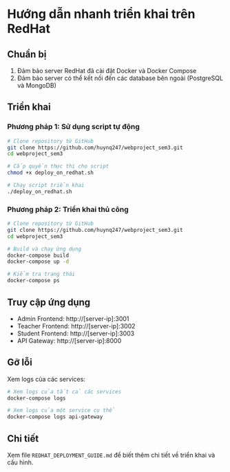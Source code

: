 # Hướng dẫn nhanh triển khai trên RedHat

## Chuẩn bị

1. Đảm bảo server RedHat đã cài đặt Docker và Docker Compose
2. Đảm bảo server có thể kết nối đến các database bên ngoài (PostgreSQL và MongoDB)

## Triển khai

### Phương pháp 1: Sử dụng script tự động

```bash
# Clone repository từ GitHub
git clone https://github.com/huynq247/webproject_sem3.git
cd webproject_sem3

# Cấp quyền thực thi cho script
chmod +x deploy_on_redhat.sh

# Chạy script triển khai
./deploy_on_redhat.sh
```

### Phương pháp 2: Triển khai thủ công

```bash
# Clone repository từ GitHub
git clone https://github.com/huynq247/webproject_sem3.git
cd webproject_sem3

# Build và chạy ứng dụng
docker-compose build
docker-compose up -d

# Kiểm tra trạng thái
docker-compose ps
```

## Truy cập ứng dụng

- Admin Frontend: http://[server-ip]:3001
- Teacher Frontend: http://[server-ip]:3002
- Student Frontend: http://[server-ip]:3003
- API Gateway: http://[server-ip]:8000

## Gỡ lỗi

Xem logs của các services:

```bash
# Xem logs của tất cả các services
docker-compose logs

# Xem logs của một service cụ thể
docker-compose logs api-gateway
```

## Chi tiết

Xem file `REDHAT_DEPLOYMENT_GUIDE.md` để biết thêm chi tiết về triển khai và cấu hình.